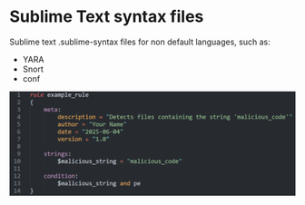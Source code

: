# Sublime Text syntax files

Sublime text .sublime-syntax files for non default languages, such as:
- YARA
- Snort
- conf

![image](yara_syntax_example.png)
